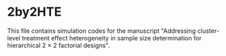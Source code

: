 # 2by2HTE
This file contains simulation codes for the manuscript "Addressing cluster-level treatment effect heterogeneity in sample size determination for hierarchical 2 × 2 factorial designs".
